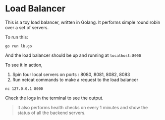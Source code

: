 # Load Balancer

This is a toy load balancer, written in Golang. It performs simple round robin over a set of servers.

To run this:

```
go run lb.go
```

And the load balancer should be up and running at `localhost:8000`

To see it in action,

1. Spin four local servers on ports : 8080, 8081, 8082, 8083
2. Run netcat commands to make a request to the load balancer

`nc 127.0.0.1 8000`

Check the logs in the terminal to see the output.

> It also performs health checks on every 1 minutes and show the status of all the backend servers.